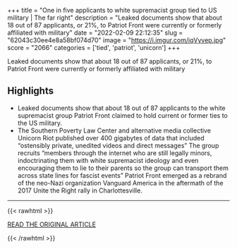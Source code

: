 +++
title = "One in five applicants to white supremacist group tied to US military | The far right"
description = "Leaked documents show that about 18 out of 87 applicants, or 21%, to Patriot Front were currently or formerly affiliated with military"
date = "2022-02-09 22:12:35"
slug = "62043c30ee4e8a58bf074d70"
image = "https://i.imgur.com/iqVyvep.jpg"
score = "2066"
categories = ['tied', 'patriot', 'unicorn']
+++

Leaked documents show that about 18 out of 87 applicants, or 21%, to Patriot Front were currently or formerly affiliated with military

## Highlights

- Leaked documents show that about 18 out of 87 applicants to the white supremacist group Patriot Front claimed to hold current or former ties to the US military.
- The Southern Poverty Law Center and alternative media collective Unicorn Riot published over 400 gigabytes of data that included “ostensibly private, unedited videos and direct messages” The group recruits “members through the internet who are still legally minors, indoctrinating them with white supremacist ideology and even encouraging them to lie to their parents so the group can transport them across state lines for fascist events” Patriot Front emerged as a rebrand of the neo-Nazi organization Vanguard America in the aftermath of the 2017 Unite the Right rally in Charlottesville.

---

{{< rawhtml >}}
  <p class="article-category">
    <a target="_blank" href="https://www.theguardian.com/world/2022/feb/09/white-supremacist-group-patriot-front-one-in-five-applicants-tied-to-us-military">READ THE ORIGINAL ARTICLE</a>
  </p>
{{< /rawhtml >}}

